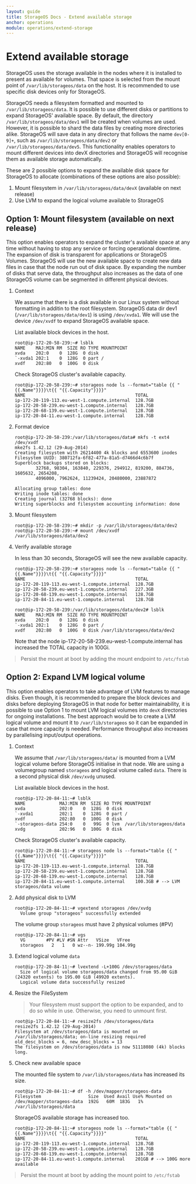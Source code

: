 ```yaml
---
layout: guide
title: StorageOS Docs - Extend available storage
anchor: operations
module: operations/extend-storage
---
```


# Extend available storage

StorageOS uses the storage available in the nodes where it is installed to present as available for
volumes. That space is selected from the mount point of `/var/lib/storageos/data` on the host. It is
recommended to use specific disk devices only for StorageOS.

StorageOS needs a filesystem formatted and mounted to `/var/lib/storageos/data`. It is possible to
use different disks or partitions to expand StorageOS' available space. By default, the directory
`/var/lib/storageos/data/dev1` will be created when volumes are used. However, it is possible to
shard the data files by creating more directories alike. StorageOS will save data in any directory
that follows the name `dev[0-9]+`, such as `/var/lib/storageos/data/dev2` or
`/var/lib/storageos/data/dev5`. This functionality enables operators to mount different devices into
devX directories and StorageOS will recognise them as available storage automatically.

These are 2 possible options to expand the available disk space for StorageOS to allocate (combinations of
these options are also possible):

1. Mount filesystem in `/var/lib/storageos/data/devX` (available on next release)
1. Use LVM to expand the logical volume available to StorageOS

## Option 1: Mount filesystem (available on next release)

This option enables operators to expand the cluster's available space at any time without having to stop any service or forcing operational downtime.
The expansion of disk is transparent for applications or StorageOS Volumes. StorageOS will use the new
available space to create new data files in case that the node run out of disk space. By expanding
the number of disks that serve data, the throughput also increases as the data of one StorageOS
volume can be segmented in different physical devices.

1. Context

    We assume that there is a disk available in our Linux system without formatting in additin to the root
    filesystem. StorageOS data dir dev1 (`/var/lib/storageos/data/dev1`) is using `/dev/xvda1`. We will
    use the device `/dev/xvdf` to expand StorageOS available space.

    List available block devices in the host.
    ```
    root@ip-172-20-58-239:~# lsblk
    NAME    MAJ:MIN RM  SIZE RO TYPE MOUNTPOINT
    xvda    202:0    0  128G  0 disk
    `-xvda1 202:1    0  128G  0 part /
    xvdf    202:80   0  100G  0 disk
    ```

    Check StorageOS cluster's available capacity.
    ```
    root@ip-172-20-58-239:~# storageos node ls --format="table {{ "{{.Name"}}}}\t{{ "{{.Capacity"}}}}"
    NAME                                          TOTAL
    ip-172-20-119-113.eu-west-1.compute.internal  128.7GB
    ip-172-20-58-239.eu-west-1.compute.internal   128.7GB
    ip-172-20-68-139.eu-west-1.compute.internal   128.7GB
    ip-172-20-84-11.eu-west-1.compute.internal    128.7GB
    ```

1. Format device
    ```
    root@ip-172-20-58-239:/var/lib/storageos/data# mkfs -t ext4 /dev/xvdf
    mke2fs 1.42.12 (29-Aug-2014)
    Creating filesystem with 26214400 4k blocks and 6553600 inodes
    Filesystem UUID: 380712fa-6f82-477a-81a5-d7466d4c6b7f
    Superblock backups stored on blocks:
            32768, 98304, 163840, 229376, 294912, 819200, 884736, 1605632, 2654208,
            4096000, 7962624, 11239424, 20480000, 23887872

    Allocating group tables: done
    Writing inode tables: done
    Creating journal (32768 blocks): done
    Writing superblocks and filesystem accounting information: done
    ```

1. Mount filesystem
    ```
    root@ip-172-20-58-239:~# mkdir -p /var/lib/storageos/data/dev2
    root@ip-172-20-58-239:~# mount /dev/xvdf /var/lib/storageos/data/dev2
    ```

1. Verify available storage

    In less than 30 seconds, StorageOS will see the new available capacity.

    ```
    root@ip-172-20-58-239:~# storageos node ls --format="table {{ "{{.Name"}}}}\t{{ "{{.Capacity"}}}}"
    NAME                                          TOTAL
    ip-172-20-119-113.eu-west-1.compute.internal  128.7GB
    ip-172-20-58-239.eu-west-1.compute.internal   227.3GB
    ip-172-20-68-139.eu-west-1.compute.internal   128.7GB
    ip-172-20-84-11.eu-west-1.compute.internal    128.7GB

    root@ip-172-20-58-239:/var/lib/storageos/data/dev2# lsblk
    NAME    MAJ:MIN RM  SIZE RO TYPE MOUNTPOINT
    xvda    202:0    0  128G  0 disk
    `-xvda1 202:1    0  128G  0 part /
    xvdf    202:80   0  100G  0 disk /var/lib/storageos/data/dev2
    ```

    Note that the node ip-172-20-58-239.eu-west-1.compute.internal has increased the TOTAL capacity in
    100Gi.

> Persist the mount at boot by adding the mount endpoint to `/etc/fstab`


## Option 2: Expand LVM logical volume

This option enables operators to take advantage of LVM features to manage disks. Even though, it is recommended to
prepare the block devices and disks before deploying StorageOS in that node for better maintainability, it is possible to use Option 1 to mount LVM logical volumes into `devX` directories for ongoing installations.
The best approach would be to create a LVM logical volume and mount it to `/var/lib/storageos` so it
can be expanded in case that more capacity is needed. Performance throughput also increases by
parallelising input/output operations.

1. Context

    We assume that `/var/lib/storageos/data/` is mounted from a LVM logical volume before StorageOS initialise in that node. We are using a volumegroup named `storageos` and logical volume called `data`. There is a second physical disk `/dev/xvdg` unused.


    List available block devices in the host.
    ```
    root@ip-172-20-84-11:~# lsblk
    NAME             MAJ:MIN RM  SIZE RO TYPE MOUNTPOINT
    xvda             202:0    0  128G  0 disk
    `-xvda1          202:1    0  128G  0 part /
    xvdf             202:80   0  100G  0 disk
    `-storageos-data 254:0    0   99G  0 lvm  /var/lib/storageos/data
    xvdg             202:96   0  100G  0 disk
    ```

    Check StorageOS cluster's available capacity.
    ```
    root@ip-172-20-84-11:~# storageos node ls --format="table {{ "{{.Name"}}}}\t{{ "{{.Capacity"}}}}"
    NAME                                          TOTAL
    ip-172-20-119-113.eu-west-1.compute.internal  128.7GB
    ip-172-20-58-239.eu-west-1.compute.internal   128.7GB
    ip-172-20-68-139.eu-west-1.compute.internal   128.7GB
    ip-172-20-84-11.eu-west-1.compute.internal    100.3GB # --> LVM storageos/data volume
    ```

1. Add physical disk to LVM

    ```
    root@ip-172-20-84-11:~# vgextend storageos /dev/xvdg
      Volume group "storageos" successfully extended
    ```

    The volume group `storageos` must have 2 physical volumes (#PV)
    ```
    root@ip-172-20-84-11:~# vgs
      VG        #PV #LV #SN Attr   VSize   VFree
      storageos   2   1   0 wz--n- 199.99g 104.99g
    ```

1. Extend logical volume `data`

    ```
    root@ip-172-20-84-11:~# lvextend -L+100G /dev/storageos/data
      Size of logical volume storageos/data changed from 95.00 GiB (24320 extents) to 195.00 GiB (49920 extents).
      Logical volume data successfully resized
    ```

1. Resize the FileSystem

    > Your filesystem must support the option to be expanded, and to do so while in use. Otherwise, you need to unmount first.

    ```
    root@ip-172-20-84-11:~# resize2fs /dev/storageos/data
    resize2fs 1.42.12 (29-Aug-2014)
    Filesystem at /dev/storageos/data is mounted on /var/lib/storageos/data; on-line resizing required
    old_desc_blocks = 6, new_desc_blocks = 13
    The filesystem on /dev/storageos/data is now 51118080 (4k) blocks long.
    ```

1. Check new available space

    The mounted file system to `/var/lib/storageos/data` has increased its size.
    ```
    root@ip-172-20-84-11:~# df -h /dev/mapper/storageos-data
    Filesystem                  Size  Used Avail Use% Mounted on
    /dev/mapper/storageos-data  192G   60M  183G   1% /var/lib/storageos/data
    ```

    StorageOS available storage has increased too.
    ```
    root@ip-172-20-84-11:~# storageos node ls --format="table {{ "{{.Name"}}}}\t{{ "{{.Capacity"}}}}"
    NAME                                          TOTAL
    ip-172-20-119-113.eu-west-1.compute.internal  128.7GB
    ip-172-20-58-239.eu-west-1.compute.internal   128.7GB
    ip-172-20-68-139.eu-west-1.compute.internal   128.7GB
    ip-172-20-84-11.eu-west-1.compute.internal    201GB # --> 100G more available
    ```

> Persist the mount at boot by adding the mount point to `/etc/fstab`
